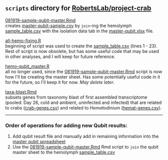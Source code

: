 ## `scripts` directory for [RobertsLab/project-crab](https://github.com/RobertsLab/project-crab)

[081919-sample-qubit-master.Rmd](https://github.com/RobertsLab/project-crab/blob/master/scripts/081919-sample-qubit-master.Rmd)   
creates [master-qubit-sample.csv](https://github.com/RobertsLab/project-crab/blob/master/analyses/master-qubit-sample.csv) by `join`-ing the hemolymph [sample_table.csv](https://github.com/RobertsLab/project-crab/blob/master/analyses/sample_table.csv) with the isolation data tab in the [master-qubit.xlsx](https://github.com/RobertsLab/project-crab/blob/master/analyses/master-qubit.xlsx) file. 

[all-hemo-fixing.R](https://github.com/RobertsLab/project-crab/blob/master/scripts/all-hemo-fixing.R)   
beginning of script was used to create the [sample_table.csv](https://github.com/RobertsLab/project-crab/blob/master/analyses/sample_table.csv) (lines 1 - 23). Rest of script is now obsolete, but has some useful code that may be used in other analyses, and I will keep for future reference. 

[hemo-qubit_master.R](https://github.com/RobertsLab/project-crab/blob/master/scripts/hemo-qubit_master.R)   
all no longer used, since the [081919-sample-qubit-master.Rmd](https://github.com/RobertsLab/project-crab/blob/master/scripts/081919-sample-qubit-master.Rmd) script is now how I'll be creating the master sheet. Has some potentially useful code in it for the future, so I'll keep it for now. _May delete later_. 

[taxa-blast.Rmd](https://github.com/RobertsLab/project-crab/blob/master/scripts/taxa-blast.Rmd)   
subsets genes from taxonomy blast of first assembled transcriptome (pooled: Day 26, cold and ambient, uninfected and infected) that are related to crabs ([crab-genes.csv](https://github.com/RobertsLab/project-crab/blob/master/analyses/crab-genes.csv)) and related to _Hematodinium_ ([hemat-genes.csv](https://github.com/RobertsLab/project-crab/blob/master/analyses/hemat-genes.csv)).

---
### Order of operations for adding new Qubit results:    
1. Add qubit result file and manually add in remaining information into the [master qubit spreadsheet](https://github.com/RobertsLab/project-crab/blob/master/analyses/master-qubit.xlsx)    
2. Use the [081919-sample-qubit-master.Rmd](https://github.com/RobertsLab/project-crab/blob/master/scripts/081919-sample-qubit-master.Rmd) Rmd script to `join` the qubit master sheet to the hemolymph [sample_table.csv](https://github.com/RobertsLab/project-crab/blob/master/analyses/sample_table.csv)
